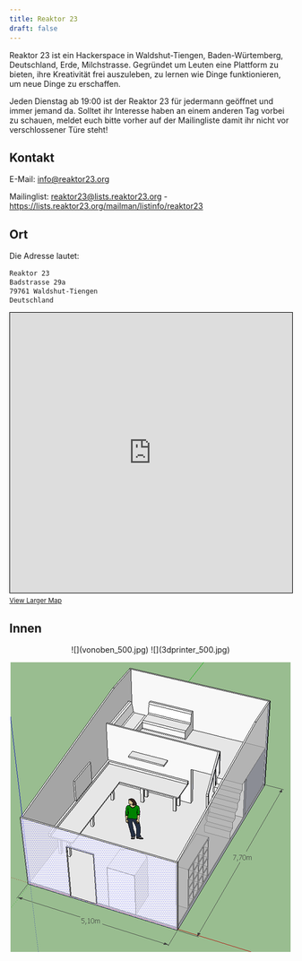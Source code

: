 ```yaml
---
title: Reaktor 23
draft: false
---
```


Reaktor 23 ist ein Hackerspace in Waldshut-Tiengen, Baden-Würtemberg,
Deutschland, Erde, Milchstrasse. Gegründet um Leuten eine Plattform zu bieten,
ihre Kreativität frei auszuleben, zu lernen wie Dinge funktionieren, um neue
Dinge zu erschaffen.

Jeden Dienstag ab 19:00 ist der Reaktor 23 für jedermann geöffnet und immer
jemand da. Solltet ihr Interesse haben an einem anderen Tag vorbei zu schauen,
meldet euch bitte vorher auf der Mailingliste damit ihr nicht vor
verschlossener Türe steht!

## Kontakt

E-Mail: info@reaktor23.org

Mailinglist: reaktor23@lists.reaktor23.org - https://lists.reaktor23.org/mailman/listinfo/reaktor23

## Ort

Die Adresse lautet:

```
Reaktor 23
Badstrasse 29a
79761 Waldshut-Tiengen
Deutschland
```

<iframe width="100%" height="500" frameborder="0" scrolling="no" marginheight="0" marginwidth="0" src="https://www.openstreetmap.org/export/embed.html?bbox=8.201551437377931%2C47.60436907348248%2C8.324289321899416%2C47.654230094973265&amp;layer=mapnik&amp;marker=47.629305530234%2C8.262920379638672" style="border: 1px solid black"></iframe><br/><small><a href="https://www.openstreetmap.org/?mlat=47.6293&amp;mlon=8.2629#map=14/47.6293/8.2629&amp;layers=N">View Larger Map</a></small>

## Innen

<center>
![](vonoben_500.jpg)
![](3dprinter_500.jpg)

![](reaktor23_location_500.png)
</center>
